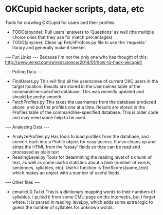 OKCupid hacker scripts, data, etc
===

Tools for crawling OKCupid for users and their profiles.
- TODO(anyone): Pull users' answers to 'Questions' as well (the multiple choice ones that they use for match percentages)
- TODO(anyone): Clean up FetchProfiles.py file to use the 'requests' library and generally make it sleeker.

--- Fun Links ---
Because I'm not the only one who has thought of this:
http://www.wired.com/wiredscience/2014/01/how-to-hack-okcupid/

--- Pulling Data ---

* FindUsers.py
This will find all the usernames of current OKC users in the target location.
Results are stored in the Usernames table of the commandline-specified database.
This was recently updated and should be pretty smooth.
* FetchProfiles.py
This takes the usernames from the database produced above, and pull the profiles one at a time.
Results are stored in the Profiles table of the commandline-specified database.
This is older code and may need some help to be used.

--- Analyzing Data ---
* AnalyzeProfiles.py
Has tools to load profiles from the database, and convert each into a Profile object for easy access. It also cleans up and strips the HTML from the 'essay' fields so they can be read and processed as plain text
* ReadingLevel.py
Tools for determining the reading level of a chunk of text, as well as some useful statistics about a blob (number of words, sentences, syllables, etc). Useful function is TextScores(some_text) which makes an object with a number of useful fields.

--- Other files ---
* cmudict.0.7a.txt
This is a dictionary mapping words to their numbers of syllables. I pulled it from some CMU page on the interwebs, but I forget where. It is parsed in reading_level.py, which adds some extra logic to guess the number of syllables for unknown words.
